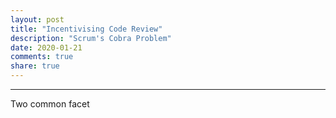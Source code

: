 ```yaml
---
layout: post
title: "Incentivising Code Review"
description: "Scrum's Cobra Problem"
date: 2020-01-21
comments: true
share: true
---
```


---
Two common facet 
